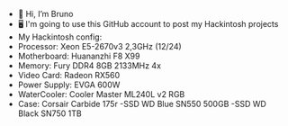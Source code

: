 - 👋 Hi, I’m Bruno
- 🖥 I'm going to use this GitHub account to post my Hackintosh projects
- My Hackintosh config:
- Processor: Xeon E5-2670v3 2,3GHz (12/24)
- Motherboard: Huananzhi F8 X99
- Memory: Fury DDR4 8GB 2133MHz 4x
- Video Card: Radeon RX560
- Power Supply: EVGA 600W
- WaterCooler: Cooler Master ML240L v2 RGB
- Case: Corsair Carbide 175r
-SSD WD Blue SN550 500GB
-SSD WD Black SN750 1TB

